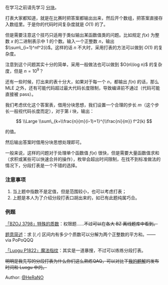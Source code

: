 在学习之前请先学习 [分块](/ds/square-root-decomposition/)。

打表大家都知道，就是在比赛时把答案都输出出来，然后开个数组，把答案直接存入数组里。于是你的代码时间复杂度就是 $O(1)$ 的了。

但是需要注意这个技巧只适用于类似输出某函数值类的问题。比如规定 $f(x)$ 为整数 $x$ 的二进制表示中 $1$ 的个数。输入一个正整数 $n$，输出 $\\sum\_{i=1}^nf^2(i)$。这样的话 $n$ 不大时，采用打表的方法可以做到 $O(1)$ 的复杂度。

注意到这个问题其实十分的简单，采用一般做法也可以做到 $O(n\\log n)$ 的复杂度，但是 $n=10^9$？

还有一些时候，打出来的表十分大，如果对于每一个 $n$，都输出 $f(n)$ 的话，那么 MLE 之外，还有可能代码超过最大代码长度限制，导致编译前不通过（代码可能直接被 pass）。

我们考虑优化这个答案表，借用分块思想，我们设置一个合理的步长 $m$（这个步长一般视代码长度而定），对于第 $i$ 块，输出：

$$
\\Large \\sum\_{k=\\frac{n}{m}(i-1)+1}^{\\frac{ni}{m}} f^2(k)
$$

的值。

然后输出答案时借用分块思想处理即可。

一般来说，这样的问题对于处理单个函数值 $f(x)$ 很快，但是需要大量函数值求和（求积或某些可以快速合并的操作），枚举会超出时间限制，在找不到标准做法的情况下，分段打表是一个不错的选择。

### 注意事项

1.  当上题中指数不是定值，但是范围较小，也可以考虑打表；
2.  上题是本人为了介绍分段打表口胡出来的，如已有此题纯属巧合。

### 例题

[「BZOJ 3798」特殊的质数](https://www.lydsy.com/JudgeOnline/problem.php?id=3798)：权限题……~~不过可以在各大 BZ 离线题库中看到。~~

[题意简述](https://www.zhihu.com/question/60674478/answer/180805562)：求 $[l,r]$ 区间内有多少个质数可以分解为两个正整数的平方和。—— via PoPoQQQ

[「Luogu P1822」魔法指纹](https://www.luogu.org/problem/show?pid=P1822)：其实是一道暴搜，不过可以练练分段打表。

~~明明是我先写的分段打表为什么你们这么熟练QAQ，可以对比下[我的题解](https://blog.csdn.net/HeRaNO/article/details/78379324)的发布时间和 Luogu 中的。~~

Author: [@HeRaNO](https://github.com/HeRaNO)
